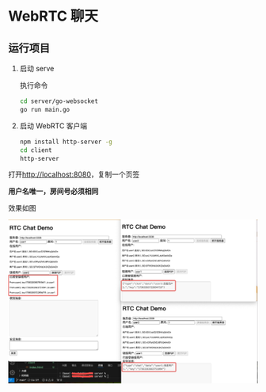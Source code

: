 # WebRTC 聊天

## 运行项目

1. 启动 serve

   执行命令

   ```bash
   cd server/go-websocket
   go run main.go
   ```

2. 启动 WebRTC 客户端

   ```bash
   npm install http-server -g
   cd client
   http-server
   ```

打开[http://localhost:8080](http://localhost:8080)，复制一个页签

**用户名唯一，房间号必须相同**

效果如图

![demo](./demo-more-chat.jpeg)